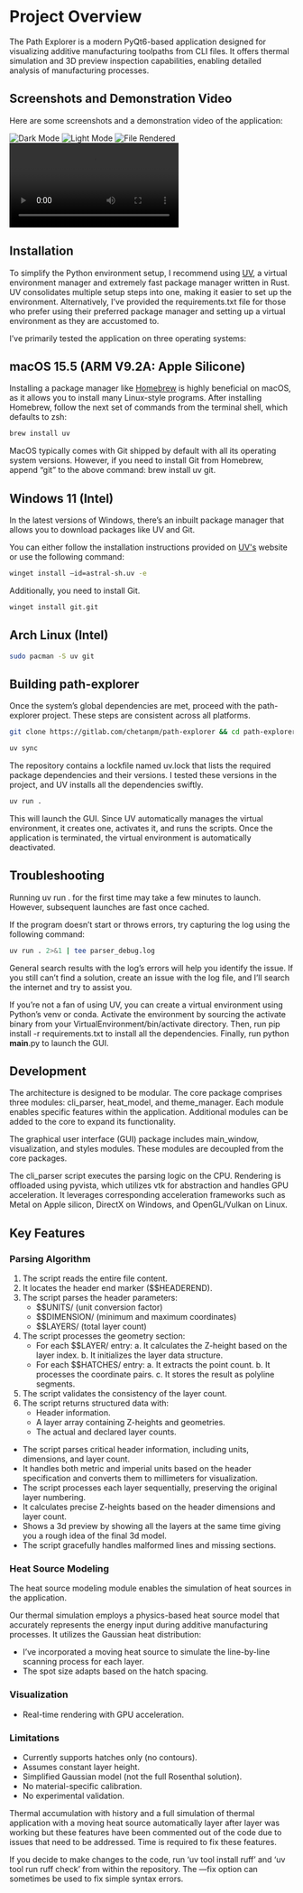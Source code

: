 # Project Overview

The Path Explorer is a modern PyQt6-based application designed for visualizing additive manufacturing toolpaths from CLI files. It offers thermal simulation and 3D preview inspection capabilities, enabling detailed analysis of manufacturing processes.

## Screenshots and Demonstration Video

Here are some screenshots and a demonstration video of the application:

![Dark Mode](Demonstration/Dark_mode.png)
![Light Mode](Demonstration/Light_mode.png)
![File Rendered](Demonstration/Animation.png)
![Demonstration Video](Demonstration/Video.mov)

## Installation

To simplify the Python environment setup, I recommend using [UV](https://docs.astral.sh/uv/), a virtual environment manager and extremely fast package manager written in Rust. UV consolidates multiple setup steps into one, making it easier to set up the environment. Alternatively, I’ve provided the requirements.txt file for those who prefer using their preferred package manager and setting up a virtual environment as they are accustomed to.

I’ve primarily tested the application on three operating systems:

## macOS 15.5 (ARM V9.2A: Apple Silicone)

Installing a package manager like [Homebrew](https://brew.sh) is highly beneficial on macOS, as it allows you to install many Linux-style programs. After installing Homebrew, follow the next set of commands from the terminal shell, which defaults to zsh:

```zsh
brew install uv
```

MacOS typically comes with Git shipped by default with all its operating system versions. However, if you need to install Git from Homebrew, append “git” to the above command: brew install uv git.

## Windows 11 (Intel)

In the latest versions of Windows, there’s an inbuilt package manager that allows you to download packages like UV and Git.

You can either follow the installation instructions provided on [UV's](https://docs.astral.sh/uv/) website or use the following command:

```bash
winget install —id=astral-sh.uv -e
```

Additionally, you need to install Git.

```bash
winget install git.git
```

## Arch Linux (Intel)

```bash
sudo pacman -S uv git
```

## Building path-explorer

Once the system’s global dependencies are met, proceed with the path-explorer project. These steps are consistent across all platforms.

```zsh
git clone https://gitlab.com/chetanpm/path-explorer && cd path-explorer
```

```zsh
uv sync
```

The repository contains a lockfile named uv.lock that lists the required package dependencies and their versions. I tested these versions in the project, and UV installs all the dependencies swiftly.

```zsh
uv run .
```

This will launch the GUI. Since UV automatically manages the virtual environment, it creates one, activates it, and runs the scripts. Once the application is terminated, the virtual environment is automatically deactivated.

## Troubleshooting

Running uv run . for the first time may take a few minutes to launch. However, subsequent launches are fast once cached.

If the program doesn’t start or throws errors, try capturing the log using the following command:

```zsh
uv run . 2>&1 | tee parser_debug.log
```

General search results with the log’s errors will help you identify the issue. If you still can’t find a solution, create an issue with the log file, and I’ll search the internet and try to assist you.

If you’re not a fan of using UV, you can create a virtual environment using Python’s venv or conda. Activate the environment by sourcing the activate binary from your VirtualEnvironment/bin/activate directory. Then, run pip install -r requirements.txt to install all the dependencies. Finally, run python __main__.py to launch the GUI.

## Development

The architecture is designed to be modular. The core package comprises three modules: cli_parser, heat_model, and theme_manager. Each module enables specific features within the application. Additional modules can be added to the core to expand its functionality.

The graphical user interface (GUI) package includes main_window, visualization, and styles modules. These modules are decoupled from the core packages.

The cli_parser script executes the parsing logic on the CPU. Rendering is offloaded using pyvista, which utilizes vtk for abstraction and handles GPU acceleration. It leverages corresponding acceleration frameworks such as Metal on Apple silicon, DirectX on Windows, and OpenGL/Vulkan on Linux.

## Key Features

### Parsing Algorithm

1. The script reads the entire file content.
2. It locates the header end marker ($$HEADEREND).
3. The script parses the header parameters:
   - $$UNITS/ (unit conversion factor)
   - $$DIMENSION/ (minimum and maximum coordinates)
   - $$LAYERS/ (total layer count)
4. The script processes the geometry section:
   - For each $$LAYER/ entry:
     a. It calculates the Z-height based on the layer index.
     b. It initializes the layer data structure.
   - For each $$HATCHES/ entry:
     a. It extracts the point count.
     b. It processes the coordinate pairs.
     c. It stores the result as polyline segments.
5. The script validates the consistency of the layer count.
6. The script returns structured data with:
   - Header information.
   - A layer array containing Z-heights and geometries.
   - The actual and declared layer counts.

- The script parses critical header information, including units, dimensions, and layer count.
- It handles both metric and imperial units based on the header specification and converts them to millimeters for visualization.
- The script processes each layer sequentially, preserving the original layer numbering.
- It calculates precise Z-heights based on the header dimensions and layer count.
- Shows a 3d preview by showing all the layers at the same time giving you a rough idea of the final 3d model.
- The script gracefully handles malformed lines and missing sections.

### Heat Source Modeling

The heat source modeling module enables the simulation of heat sources in the application.

Our thermal simulation employs a physics-based heat source model that accurately represents the energy input during additive manufacturing processes. It utilizes the Gaussian heat distribution:

- I’ve incorporated a moving heat source to simulate the line-by-line scanning process for each layer.
- The spot size adapts based on the hatch spacing.

### Visualization

- Real-time rendering with GPU acceleration.

### Limitations

- Currently supports hatches only (no contours).
- Assumes constant layer height.
- Simplified Gaussian model (not the full Rosenthal solution).
- No material-specific calibration.
- No experimental validation.

Thermal accumulation with history and a full simulation of thermal application with a moving heat source automatically layer after layer was working but these features have been commented out of the code due to issues that need to be addressed. Time is required to fix these features.

If you decide to make changes to the code, run ‘uv tool install ruff’ and ‘uv tool run ruff check’ from within the repository. The —fix option can sometimes be used to fix simple syntax errors.
